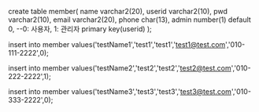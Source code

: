 create table member(
    name varchar2(20),
    userid varchar2(10),
    pwd varchar2(10),
    email varchar2(20),
    phone char(13),
    admin number(1) default 0,   --0: 사용자, 1: 관리자
    primary key(userid)
);

insert into member values('testName1','test1','test1','test1@test.com','010-111-2222',0);

insert into member values('testName2','test2','test2','test2@test.com','010-222-2222',1);

insert into member values('testName3','test3','test3','test3@test.com','010-333-2222',0);